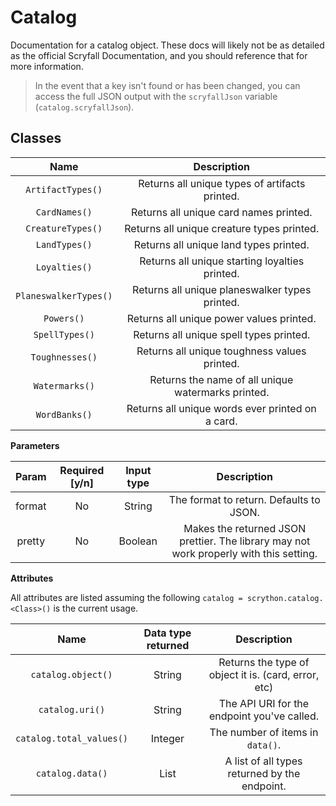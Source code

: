 # Catalog

Documentation for a catalog object. These docs will likely not be as detailed as the official Scryfall Documentation, and you should reference that for more information.

>In the event that a key isn't found or has been changed, you can access the full JSON output with the `scryfallJson` variable (`catalog.scryfallJson`).

## Classes

|Name|Description|
|:---:|:---:|
|`ArtifactTypes()`|Returns all unique types of artifacts printed.|
|`CardNames()`|Returns all unique card names printed.|
|`CreatureTypes()`|Returns all unique creature types printed.|
|`LandTypes()`|Returns all unique land types printed.|
|`Loyalties()`|Returns all unique starting loyalties printed.|
|`PlaneswalkerTypes()`|Returns all unique planeswalker types printed.|
|`Powers()`|Returns all unique power values printed.|
|`SpellTypes()`|Returns all unique spell types printed.|
|`Toughnesses()`|Returns all unique toughness values printed.|
|`Watermarks()`|Returns the name of all unique watermarks printed.|
|`WordBanks()`|Returns all unique words ever printed on a card.|

**Parameters**

| Param |Required [y/n]| Input type | Description |
| :---: | :---: | :---:  |:---: |
|format|No|String|The format to return. Defaults to JSON.|
|pretty|No|Boolean|Makes the returned JSON prettier. The library may not work properly with this setting.|

**Attributes**

All attributes are listed assuming the following
`catalog = scrython.catalog.<Class>()` is the current usage.

|Name|Data type returned|Description|
|:---:|:---:|:---:|
|`catalog.object()`|String|Returns the type of object it is. (card, error, etc)|
|`catalog.uri()`|String|The API URI for the endpoint you've called.|
|`catalog.total_values()`|Integer|The number of items in `data()`.|
|`catalog.data()`|List|A list of all types returned by the endpoint.|
